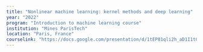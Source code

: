 ```yaml
---
title: "Nonlinear machine learning: kernel methods and deep learning"
year: "2022"
program: "Introduction to machine learning course"
institution: "Mines ParisTech"
location: "Paris, France"
courselink: "https://docs.google.com/presentation/d/1tEP81qli2h_aD1I1tCusnczkjspqKI7q1OkH75kmjxE/edit?usp=sharing"
---
```

